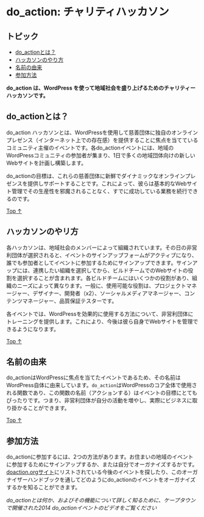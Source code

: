 <!--
# do_action: Charity Hackathon
-->
# do_action: チャリティハッカソン

<!--
## Topics
-->
## トピック

<!--
*   [what-is-do_action？](#what-is-do_action)
*   [How do the hackathons work?](#how-do-the-hackathons-work)
*   [Where does the name come from?](#where-does-the-name-come-from)
*   [How can you get involved?](#how-can-you-get-involved)
-->

*   [do_actionとは？](#do_actionとは？)
*   [ハッカソンのやり方](#ハッカソンのやり方)
*   [名前の由来](#名前の由来)
*   [参加方法](#参加方法)

<!--
**do_action is a charity hackathon that uses WordPress to uplift local communities.**
-->
**do_action は、WordPress を使って地域社会を盛り上げるためのチャリティーハッカソンです。**

<!--
## What is do_action? [#What is do_action?](#what-is-do_action)
-->
## do_actionとは？

<!--
do\_action hackathons are community-organised events that are focussed on using WordPress to give deserving charitable organisations their own online presence. Each do\_action event includes participants from the local WordPress community coming together to plan and build brand new websites for a number of local organisations in one day.
-->
do\_action ハッカソンとは、WordPressを使用して慈善団体に独自のオンラインプレゼンス（インターネット上での存在感）を提供することに焦点を当てているコミュニティ主催のイベントです。各do\_actionイベントには、地域のWordPressコミュニティの参加者が集まり、1日で多くの地域団体向けの新しいWebサイトを計画し構築します。

<!--
The goal of do_action is to support these charitable organisations by giving them a fresh and dynamic online presence. This enables them to get on with the work that they already do so well without basic website management getting in the way of their productivity.
-->
do_actionの目標は、これらの慈善団体に新鮮でダイナミックなオンラインプレゼンスを提供しサポートすることです。これによって、彼らは基本的なWebサイト管理でその生産性を邪魔されることなく、すでに成功している業務を続行できるのです。

[Top ↑](#top)

<!--
## How do the hackathons work? [#How do the hackathons work?](#how-do-the-hackathons-work)
-->
## ハッカソンのやリ方

<!--
Each hackathon is organised by members of the local community. Once the non-profit organisations for the day have been chosen, then the sign up form for the event is activated and anyone can sign up to be involved in the event as a participant. Signing up involves selecting the organisation that you would like to work with and then selecting your role on the build team for their website. Each build team has a number of roles available for it, which can vary depending on the needs of the organisation. In general, the available roles are: Project Manager, Designer, Developer (x2), Social Media Manager, Content Manager and Quality Assurance Tester.
-->
各ハッカソンは、地域社会のメンバーによって組織されています。その日の非営利団体が選択されると、イベントのサインアップフォームがアクティブになり、誰でも参加者としてイベントに参加するためにサインアップできます。サインアップには、連携したい組織を選択してから、ビルドチームでのWebサイトの役割を選択することが含まれます。各ビルドチームにはいくつかの役割があり、組織のニーズによって異なります。一般に、使用可能な役割は、プロジェクトマネージャー、デザイナー、開発者（x2）、ソーシャルメディアマネージャー、コンテンツマネージャー、品質保証テスターです。

<!--
Each event will also offer training to the non-profit organisations on how to use WordPress effectively. This empowers them to be able to manage their own websites going forward.
-->
各イベントでは、WordPressを効果的に使用する方法について、非営利団体にトレーニングを提供します。これにより、今後は彼ら自身でWebサイトを管理できるようになります。

[Top ↑](#top)

<!--
## Where does the name come from? [#Where does the name come from?](#where-does-the-name-come-from)
-->
## 名前の由来

<!--
With do_action being a WordPress-focussed event, it made sense for the name to come from WordPress itself. `do_action` is a function that is used throughout WordPress core and the name of the function really fits with the goal of the events – to allow the non-profits to ramp up their own activity and really get down to business.
-->
do_actionはWordPressに焦点を当てたイベントであるため、その名前はWordPress自体に由来しています。`do_action`はWordPressのコア全体で使用される関数であり、この関数の名前（アクションする）はイベントの目標にとてもぴったりです。つまり、非営利団体が自分の活動を増やし、実際にビジネスに取り掛かることができます。

[Top ↑](#top)

<!--
## How can you get involved? [#How can you get involved?](#how-can-you-get-involved)
-->
## 参加方法

<!--
There are two ways to get involved in do_action – you can sign up to participate in an event in your area, or organise one yourself. You will find the upcoming events listed on [the doaction.org site](http://doaction.org/), or you can have a look through this Organiser’s Handbook to find out more about how to organise your own do_action event.
-->
do_actionに参加するには、2つの方法があります。お住まいの地域のイベントに参加するためにサインアップするか、または自分でオーガナイズするかです。[doaction.orgサイト](http://doaction.org/)にリストされている今後のイベントを探したり、このオーガナイザーハンドブックを通してどのようにdo_actionのイベントをオーガナイズするかを知ることができます。

<!--
_To find out a bit more about what do\_action is and how it works, here’s a video from the 2014 do\_action event in Cape Town:_
-->
_do\_actionとは何か、およびその機能について詳しく知るために、ケープタウンで開催された2014 do\_actionイベントのビデオをご覧ください_
